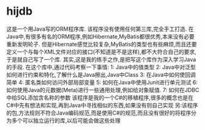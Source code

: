 # hijdb
这是一个用Java写的ORM程序库.
该程序没有使用任何第三库,完全手工打造.
在Java中,有很多有名的ORM程序,例如Hibernate,MyBatis都很优秀,本来没有必要重新发明轮子.
但是Hibernate感觉比较复杂,MyBatis的类型也有些麻烦,而且还要定义一个与每个XML文件对应的接口(不知道是不是这样),都不大符合自己的要求,
于是就自己写了一个库.
其实,这是我的练手之作,是把写这个库作为深入学习Java的手段.
在这个库中,通过代码考察一下事情:
1: Java中的值类型
2: Java中对泛型如何进行约束和特化,了解什么是Java擦出,Java中Class
3: 在Java中如何使回调简单
4: 匿名类如何访问外部局部变量
5: 如何在Java中使用Junit进行单元测试
6: 如何使用Java的元数据(Meta)进行一些通用处理,例如给对象赋值.
7: 如何在JDBC中给SQL添加含名称的参数
该程序是我的一个C#的移植程序,很多的概念也是在C#中先有想法和实现,再到Java中寻找相似的东西,如果没有则自己实现 
另:该程序的包,方法规则不符合Java编码规范,而是使用C#的规范,而且没有很好的将程序分为多个可以独立运行的库,以后可能会做这些处理
